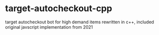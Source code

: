 ﻿# target-autocheckout-cpp

target autocheckout bot for high demand items
rewritten in c++, included original javscript implementation from 2021
